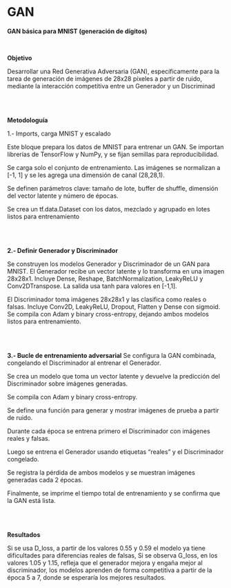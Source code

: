 # GAN

**GAN básica para MNIST (generación de dígitos)**

<br>

**Objetivo**

Desarrollar una Red Generativa Adversaria (GAN), específicamente para la tarea de generación de imágenes de 28x28 píxeles a partir de ruido, mediante la interacción competitiva entre un Generador y un Discriminad

<br>
<br>

**Metodologuía**

1.- Imports, carga MNIST y escalado

Este bloque prepara los datos de MNIST para entrenar un GAN. Se importan librerías de TensorFlow y NumPy, y se fijan semillas para reproducibilidad.

Se carga solo el conjunto de entrenamiento. Las imágenes se normalizan a [-1, 1] y se les agrega una dimensión de canal (28,28,1).

Se definen parámetros clave: tamaño de lote, buffer de shuffle, dimensión del vector latente y número de épocas.

Se crea un tf.data.Dataset con los datos, mezclado y agrupado en lotes listos para entrenamiento

<br><br>

**2.- Definir Generador y Discriminador**

Se construyen los modelos Generador y Discriminador de un GAN para MNIST. El Generador recibe un vector latente y lo transforma en una imagen 28x28x1. Incluye Dense, Reshape, BatchNormalization, LeakyReLU y Conv2DTranspose. La salida usa tanh para valores en [-1,1].

El Discriminador toma imágenes 28x28x1 y las clasifica como reales o falsas. Incluye Conv2D, LeakyReLU, Dropout, Flatten y Dense con sigmoid. Se compila con Adam y binary cross-entropy, dejando ambos modelos listos para entrenamiento.

<br>
<br>

**3.- Bucle de entrenamiento adversarial**
Se configura la GAN combinada, congelando el Discriminador al entrenar el Generador.

Se crea un modelo que toma un vector latente y devuelve la predicción del Discriminador sobre imágenes generadas.

Se compila con Adam y binary cross-entropy.

Se define una función para generar y mostrar imágenes de prueba a partir de ruido.

Durante cada época se entrena primero el Discriminador con imágenes reales y falsas.

Luego se entrena el Generador usando etiquetas “reales” y el Discriminador congelado.

Se registra la pérdida de ambos modelos y se muestran imágenes generadas cada 2 épocas.

Finalmente, se imprime el tiempo total de entrenamiento y se confirma que la GAN está lista.

<br>
<br>

**Resultados**

Si se usa D_loss, a partir de los valores 0.55 y 0.59 el modelo ya tiene dificultades para diferencias reales de falsas, Si se observa G_loss, en los valores 1.05 y 1.15, refleja que el generador mejora y engaña mejor al discriminador, los modelos aprenden de forma competitiva a partir de la época 5 a 7, donde se esperaría los mejores resultados.



